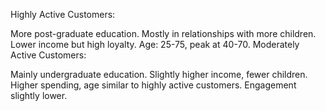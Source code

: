 Highly Active Customers:

More post-graduate education.
Mostly in relationships with more children.
Lower income but high loyalty.
Age: 25-75, peak at 40-70.
Moderately Active Customers:

Mainly undergraduate education.
Slightly higher income, fewer children.
Higher spending, age similar to highly active customers.
Engagement slightly lower.
